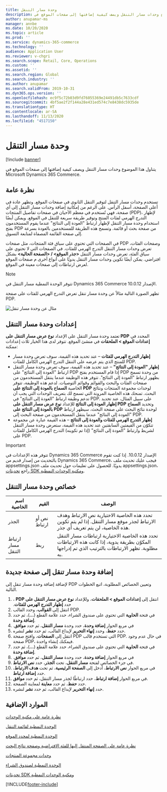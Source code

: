 ```yaml
---
title: وحدة مسار التنقل
description: يتناول هذا الموضوع وحدات مسار التنقل ويصف كيفية إضافتها إلى صفحات الموقع في Microsoft Dynamics 365 Commerce.
author: anupamar-ms
manager: annbe
ms.date: 10/20/2020
ms.topic: article
ms.prod: ''
ms.service: dynamics-365-commerce
ms.technology: ''
audience: Application User
ms.reviewer: v-chgri
ms.search.scope: Retail, Core, Operations
ms.custom: ''
ms.assetid: ''
ms.search.region: Global
ms.search.industry: ''
ms.author: anupamar
ms.search.validFrom: 2019-10-31
ms.dyn365.ops.version: ''
ms.openlocfilehash: ec9f5c72b03d9fd76055369e24491db5c7633cdf
ms.sourcegitcommit: 4bf5ae2f2f144a28e431ed574c7e8438dc5935de
ms.translationtype: HT
ms.contentlocale: ar-SA
ms.lasthandoff: 11/13/2020
ms.locfileid: "4517150"
---
```

# <a name="breadcrumb-module"></a>وحدة مسار التنقل

[!include [banner](includes/banner.md)]

يتناول هذا الموضوع وحدات مسار التنقل ويصف كيفية إضافتها إلى صفحات الموقع في Microsoft Dynamics 365 Commerce.

## <a name="overview"></a>نظرة عامة

تستخدم وحدات مسار التنقل لتوفير التنقل الثانوي في صفحات الموقع. وتظهر عادة في أعلى الصفحة، أسفل الرأس. على الرغم من إمكانية إضافة وحدات مسار التنقل إلى أي صفحة، فهي تُستخدم في معظم الأحيان في صفحات تفاصيل المنتجات (PDP)، لإظهار التدرج الهرمي لفئات المنتج وتوفير طريقة سريعة للتنقل في الموقع. ويمكن أيضًا استخدام وحدة مسار التنقل لإظهار ارتباط "العودة إلى النتائج" عندما يقوم المستخدمون بفتح PDP من صفحة بحث أو قائمة. وتسمح هذه الطريقة للمستخدمين بالعودة بسرعة إلى صفحة القائمة المصفاة لمتابعة التسوق.

في الصفحات التي تحتوي على سياق فئة المنتجات، مثل صفحات PDP وصفحات الفئات، تعرض وحدات مسار التنقل التدرج الهرمي للفئات. في الصفحات التي لا تحتوي على سياق الفئة، تعرض وحدات مسار التنقل **&lt;جذر الموقع&gt; / &lt;الصفحة الحالية&gt;** بشكل افتراضي. يمكن أيضًا تكوين وحدات مسار التنقل يدويًا على أنواع أخرى م صفحات الموقع لعرض ارتباطات إلى صفحات معينة في الموقع.

> [!NOTE]
> تتوفر الوحدة النمطية مسار التنقل في Dynamics 365 Commerce الإصدار 10.0.12.

تظهر الصورة التالية مثالاً عن وحدة مسار تنقل تعرض التدرج الهرمي للفئات على صفحة PDP.

![مثال عن وحدة مسار تنقل](./media/ecommerce-breadcrumb.PNG)

## <a name="breadcrumb-module-settings"></a>إعدادات وحدة مسار التنقل

تعتمد وحدة مسار التنقل على الإعداد **نوع عرض مسار التنقل على PDP** المحدد في **إعدادات الموقع \> الملحقات** في منشئ الموقع‬. تتوفر لدى هذا الخيار ثلاث إعدادات ممكنة:

- **إظهار التدرج الهرمي للفئات** – عند تحديد هذه القيمة، سوف تعرض وحدة مسار التنقل التدرج الهرمي الكامل للفئات‏‎ للمنتج الذي يتم عرضه على PDP.
- **إظهار "العودة إلى النتائج"** – عند تحديد هذه القيمة، سوف تعرض وحدة مسار التنقل ارتباط "العودة إلى النتائج" على PDP إذا قام المستخدم بفتح PDP من وحدة تسمح بظهور ارتباط "العودة إلى النتائج". تتوفر هذه الوظيفة عندما ينتقل المستخدمون من صفحات الفئات والبحث والقوائم وقوائم التوصيات. لدعم هذه الوظيفة، تتوفر الخاصية **السماح بالعودة إلى النتائج على PDP‎** لوحدات مجموعة المنتجات ونتائج البحث. تمنحك هذه الخاصية المرونة التي تسمح لك بتعريف الوحدات التي يجب أن تدعم وظيفة ارتباط "العودة إلى النتائج" في PDP. على سبيل المثال، عند تحديد **إظهار العودة إلى النتائج** للإعداد **نوع عرض مسار التنقل على PDP** وتحديد **السماح بالعودة إلى النتائج على PDP** لوحدة نتائج البحث على صفحة البحث، سيظهر ارتباط "العودة إلى النتائج" عندما ينتقل المستخدمون من صفحة البحث إلى PDP.
- **إظهار التدرج الهرمي للفئات والعودة إلى النتائج** – هذه القيمة عبارة عن مجموعة تتكوّن من القيمتين السابقتين عند تحديد هذه القيمة، ستعرض وحدة مسار التنقل التدرج الهرمي الكامل للفئات‏‎ لشريط وارتباط "العودة إلى النتائج" (إذا تم تكوينه) على PDP.

> [!IMPORTANT]
> تتوفر هذه الإعدادات في Dynamics 365 Commerce الإصدار 10.0.12. إذا كنت تقوم بالتحديث من إصدار قديم من Dynamics 365 Commerce، فيجب عليك تحديث ملف appsettings.json يدويًا. للحصول على تعليمات حول تحديث ملف appsettings.json، راجع [تحديثات SDK ومكتبة الوحدات النمطية](e-commerce-extensibility/sdk-updates.md#update-the-appsettingsjson-file).

## <a name="breadcrumb-module-properties"></a>خصائص وحدة مسار التنقل

| اسم الخاصية | القيم | الوصف |
|---------------|--------|-------------|
| الجذر | نص أو ارتباط| تحدد هذه الخاصية الاختيارية نص الارتباط وهدف الارتباط لجذر موقع مسار التنقل. إذا لم يتم تكوين هذه الخاصية، لن يتم تعريف أي جذر. |
| ارتباط مسار التنقل | ربط | تحدد هذه الخاصية الاختيارية ارتباطات مسار التنقل المكوّن بطريقة يدوية، إذا كانت هذه الارتباطات مطلوبة. تظهر الارتباطات بالترتيب الذي تم إدراجها به. |

## <a name="add-a-breadcrumb-module-to-a-new-page"></a>إضافة وحدة مسار تنقل إلى صفحة جديدة

لإضافة إضافة وحدة مسار تنقل إلى PDP وتعيين الخصائص المطلوبة، اتبع الخطوات التالية.

1. انتقل إلى **إعدادات الموقع \> الملحقات**، وللإعداد ‬‏‫‬‏‫**نوع عرض مسار التنقل على PDP‬‏‫‬‏‫** ، حدد ‬‏‫‬‏‫**إظهار التدرج الهرمي للفئات‬‏‫**.‬
1. انتقل إلى **القوالب**، وحدد القالب PDP.
1. في فتحة **الحاوية** التي تحتوي على صندوق الشراء، حدد علامة القطع (**...**)، ثم حدد **إضافة وحدة**.
1. في مربع الحوار **إضافة وحدة**، حدد وحدة ‬‏‫**مسار التنقل**، ثم حدد **موافق**.
1. حدد **حفظ**، وحدد **إنهاء التحرير** لإيداع القالب، ثم حدد **نشر** لنشره.
1. انتقل إلى **الصفحات**، وافتح صفحة PDP التي تستخدم قالب PDP. في حال عدم وجود صفحة PDP، فيمكنك إنشاء واحدة.
1. في فتحة **الحاوية** التي تحتوي على صندوق الشراء، حدد علامة القطع (**...**)، ثم حدد **إضافة وحدة**.
1. في مربع الحوار **إضافة وحدة**، حدد وحدة ‬‏‫**مسار التنقل**، ثم حدد **موافق**.
1. في جزء الخصائص لفتحة **مسار التنقل**، تحت **الجذر**، حدد **نص الارتباط**.
1. في مربع الحوار **نص الارتباط**، أدخل إلى **الصفحة الرئيسية**، ثم تحت **هدف الارتباط**، حدد **إضافة ارتباط**.
1. في مربع الحوار **إضافة ارتباط**، حدد ارتباطًا لجذر مسار التنقل، ثم حدد **موافق**.
1. حدد **حفظ**، ثم حدد **معاينة** لمعاينة الصفحة.
1. حدد **إنهاء التحرير** لإيداع القالب، ثم حدد **نشر** لنشره.

## <a name="additional-resources"></a>الموارد الإضافية

[نظرة عامة على مكتبة الوحدات](starter-kit-overview.md)

[الوحدة النمطية لقائمة التنقل](nav-menu-module.md)

[الوحدة النمطية لمحدد الموقع](site-selector.md)

[نظرة عامة على الصفحة المنتقل إليها‬ للفئة الافتراضية وصفحة نتائج البحث](category-search-page-overview.md)

[وحدات مجموعة المنتجات](product-collection-module-overview.md)

[الوحدة النمطية لصندوق الشراء](add-buy-box.md)

[تحديثات SDK ومكتبة الوحدات النمطية](e-commerce-extensibility/sdk-updates.md)


[!INCLUDE[footer-include](../includes/footer-banner.md)]